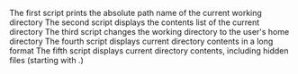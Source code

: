 The first script prints the absolute path name of the current working directory
The second script displays the contents list of the current directory
The third script changes the working directory to the user's home directory
The fourth script displays current directory contents in a long format
The fifth script displays current directory contents, including hidden files (starting with .)

